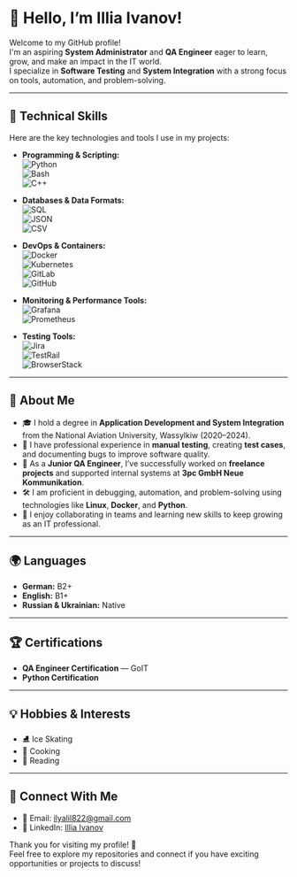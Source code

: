 # 👋 Hello, I’m Illia Ivanov!

Welcome to my GitHub profile!  
I'm an aspiring **System Administrator** and **QA Engineer** eager to learn, grow, and make an impact in the IT world.  
I specialize in **Software Testing** and **System Integration** with a strong focus on tools, automation, and problem-solving.  

---

## 🧰 **Technical Skills**

Here are the key technologies and tools I use in my projects:

- **Programming & Scripting:**  
  ![Python](https://img.shields.io/badge/-Python-3776AB?logo=python&logoColor=white)  
  ![Bash](https://img.shields.io/badge/-Bash_Scripting-4EAA25?logo=gnu-bash&logoColor=white)  
  ![C++](https://img.shields.io/badge/-C++-00599C?logo=cplusplus&logoColor=white)

- **Databases & Data Formats:**  
  ![SQL](https://img.shields.io/badge/-SQL-336791?logo=postgresql&logoColor=white)  
  ![JSON](https://img.shields.io/badge/-JSON-000000?logo=json&logoColor=white)  
  ![CSV](https://img.shields.io/badge/-CSV-FFD43B?logo=csv&logoColor=white)

- **DevOps & Containers:**  
  ![Docker](https://img.shields.io/badge/-Docker-2496ED?logo=docker&logoColor=white)  
  ![Kubernetes](https://img.shields.io/badge/-Kubernetes-326CE5?logo=kubernetes&logoColor=white)  
  ![GitLab](https://img.shields.io/badge/-GitLab-FC6D26?logo=gitlab&logoColor=white)  
  ![GitHub](https://img.shields.io/badge/-GitHub-181717?logo=github&logoColor=white)

- **Monitoring & Performance Tools:**  
  ![Grafana](https://img.shields.io/badge/-Grafana-F46800?logo=grafana&logoColor=white)  
  ![Prometheus](https://img.shields.io/badge/-Prometheus-E6522C?logo=prometheus&logoColor=white)

- **Testing Tools:**  
  ![Jira](https://img.shields.io/badge/-Jira-0052CC?logo=jira&logoColor=white)  
  ![TestRail](https://img.shields.io/badge/-TestRail-3776AB?logoColor=white)  
  ![BrowserStack](https://img.shields.io/badge/-BrowserStack-FF6C37?logo=browserstack&logoColor=white)

---

## 🎯 **About Me**

- 🎓 I hold a degree in **Application Development and System Integration** from the National Aviation University, Wassylkiw (2020–2024).  
- 🧪 I have professional experience in **manual testing**, creating **test cases**, and documenting bugs to improve software quality.  
- 🚀 As a **Junior QA Engineer**, I’ve successfully worked on **freelance projects** and supported internal systems at **3pc GmbH Neue Kommunikation**.  
- 🛠️ I am proficient in debugging, automation, and problem-solving using technologies like **Linux**, **Docker**, and **Python**.  
- 🤝 I enjoy collaborating in teams and learning new skills to keep growing as an IT professional.

---

## 🌍 **Languages**

- **German:** B2+  
- **English:** B1+  
- **Russian & Ukrainian:** Native  

---

## 🏆 **Certifications**

- **QA Engineer Certification** — GoIT  
- **Python Certification**

---

## 💡 **Hobbies & Interests**

- ⛸️ Ice Skating  
- 🍳 Cooking  
- 📖 Reading  

---

## 🤝 **Connect With Me**

- 📧 Email: [ilyalil822@gmail.com](mailto:ilyalil822@gmail.com)  
- 💼 LinkedIn: [Illia Ivanov](https://www.linkedin.com/in/illia822/)  

Thank you for visiting my profile! 🚀  
Feel free to explore my repositories and connect if you have exciting opportunities or projects to discuss!  
